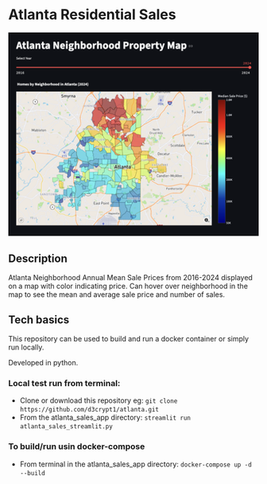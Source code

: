 # Atlanta Residential Sales
![Atlanta Neighborhoods](app.png)

## Description
Atlanta Neighborhood Annual Mean Sale Prices from 2016-2024 displayed on a map with color indicating price.  Can hover over neighborhood in the map to see the mean and average sale price and number of sales.

## Tech basics
This repository can be used to build and run a docker container or simply run locally.

Developed in python.

### Local test run from terminal:
* Clone or download this repository eg:
`git clone https://github.com/d3crypt1/atlanta.git`
* From the atlanta_sales_app directory:
`streamlit run atlanta_sales_streamlit.py`

### To build/run usin docker-compose
* From terminal in the atlanta_sales_app directory:
`docker-compose up -d --build`
